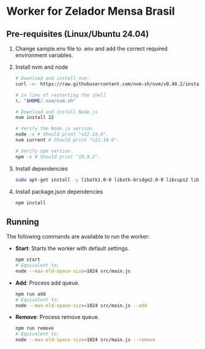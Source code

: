 # Worker for Zelador Mensa Brasil

## Pre-requisites (Linux/Ubuntu 24.04)

1. Change sample.env file to .env and add the correct required environment variables.

2. Install nvm and node

   ```bash
   # Download and install nvm:
   curl -o- https://raw.githubusercontent.com/nvm-sh/nvm/v0.40.2/install.sh | bash

   # in lieu of restarting the shell
   \. "$HOME/.nvm/nvm.sh"

   # Download and install Node.js
   nvm install 22

   # Verify the Node.js version
   node -v # Should print "v22.14.0".
   nvm current # Should print "v22.14.0".

   # Verify npm version
   npm -v # Should print "10.9.2".
   ```

3. Install dependencies

   ```bash
   sudo apt-get install -y libatk1.0-0 libatk-bridge2.0-0 libcups2 libxcomposite1 libxdamage1 libxfixes3 libxrandr2 libgbm1 libpango-1.0-0 libcairo2 libasound2t64
   ```

4. Install package.json dependencies

   ```bash
   npm install
   ```

## Running

The following commands are available to run the worker:

- **Start**: Starts the worker with default settings.

   ```bash
   npm start
   # Equivalent to:
   node --max-old-space-size=1024 src/main.js
   ```

- **Add**: Process add queue.

   ```bash
   npm run add
   # Equivalent to:
   node --max-old-space-size=1024 src/main.js --add
   ```

- **Remove**: Process remove queue.

   ```bash
   npm run remove
   # Equivalent to:
   node --max-old-space-size=1024 src/main.js --remove
   ```
